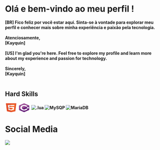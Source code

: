 <!DOCTYPE html>
<html>
<h1>
  <b>Olá e bem-vindo ao meu perfil !</b> 
  </h1>
<b>[BR] Fico feliz por você estar aqui. Sinta-se à vontade para explorar meu perfil e conhecer mais sobre minha experiência e paixão pela tecnologia.</b>
<br>
<br>
<b>Atenciosamente,
<br>
[Kayquin]</b>
  <br>
  <br>
<b>[US] I'm glad you're here. Feel free to explore my profile and learn more about my experience and passion for technology.
<br>
<br>
Sincerely,
  <br>
[Kayquin]<br>
</div>
<div style="display: inline_block"><br>
  <h2>Hard Skills</h2>
  <img align="center" alt="HTML" height="30" width="40" src="https://raw.githubusercontent.com/devicons/devicon/master/icons/html5/html5-original.svg">
  <img align="center" alt="Csharp" height="30" width="40" src="https://raw.githubusercontent.com/devicons/devicon/master/icons/csharp/csharp-original.svg">
  <img align="center" alt=".lua" height="30" width="70" src="https://img.shields.io/badge/Lua-2C2D72?style=for-the-badge&logo=lua&logoColor=white">
  <img align="center" alt="MySQP" height="30" width="70" src="https://img.shields.io/badge/MySQL-00000F?style=for-the-badge&logo=mysql&logoColor=white">
  <img align="center" alt="MariaDB" height="30" width="80" src="https://img.shields.io/badge/MariaDB-003545?style=for-the-badge&logo=mariadb&logoColor=white">

</div>

<div>
  <h1>Social Media</h1>
  <a href="https://www.linkedin.com/in/ivan-kayque-pinheiro-avelar-bb3271232/" target="_blank"><img src="https://img.shields.io/badge/-LinkedIn-%230077B5?style=for-the-badge&logo=linkedin&logoColor=white" target="_blank"></a> 
  
</div>
</html>
